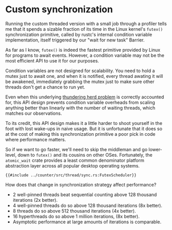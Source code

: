 # Custom synchronization

Running the custom threaded version with a small job through a profiler tells me
that it spends a sizable fraction of its time in the Linux kernel's `futex()`
synchronization primitive, called by rustc's internal condition variable
implementation, itself triggered by our "wait for new task" Barrier.

As far as I know, `futex()` is indeed the fastest primitive provided by Linux
for programs to await events. However, a condition variable may not be the most
efficient API to use it for our purposes.

Condition variables are not designed for scalability. You need to hold a mutex
just to await one, and when it is notified, every thread awating it will be
awakened, immediately grabbing the mutex just to make sure other threads don't
get a chance to run yet.

Even when this underlying
[thundering herd problem](https://en.wikipedia.org/wiki/Thundering_herd_problem)
is correctly accounted for, this API design prevents condition variable
overheads from scaling anything better than linearly with the number of waiting
threads, which matches our observations.

To its credit, this API design makes it a little harder to shoot yourself in the
foot with lost wake-ups in naive usage. But it is unfortunate that it does so
at the cost of making this synchronization primitive a poor pick in code where
performance matters.

So if we want to go faster, we'll need to skip the middleman and go lower-level,
down to `futex()` and its cousins on other OSes. Fortunately, the `atomic_wait`
crate provides a least common denominator platform abstraction layer across all
popular desktop operating systems.

```rust,no_run
{{#include ../counter/src/thread/sync.rs:FutexScheduler}}
```

How does that change in synchronization strategy affect performance?

- 2 well-pinned threads beat sequential counting above 128 thousand iterations
  (2x better).
- 4 well-pinned threads do so above 128 thousand iterations (8x better).
- 8 threads do so above 512 thousand iterations (4x better).
- 16 hyperthreads do so above 1 million iterations, (8x better).
- Asymptotic performance at large amounts of iterations is comparable.
